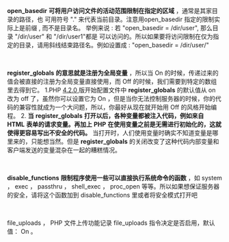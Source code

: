   **open_basedir** **可将用户访问文件的活动范围限制在指定的区域** ，通常是其家目录的路径，也   可用符号 "." 来代表当前目录。注意用open_basedir 指定的限制实际上是前缀 , 而不是目录名。   举例来说 : 若 "open_basedir = /dir/user", 那么目录 "/dir/user" 和 "/dir/user1"都是   可以访问的。所以如果要将访问限制在仅为指定的目录，请用斜线结束路径名。例如设置成 : "open_basedir = /dir/user/"  

​    

  **register_globals** **的意思就是注册为全局变量** ，所以当 On 的时候，传递过来的值会被直接的注册为全局变量直接使用，而 Off 的时候，我们需要到特定的数组里去得到它。 1.PHP  [4.2.0 ](http://www.php.net/releases/4_2_0.php)  版开始配置文件中    **register_globals**  的默认值从  on  改为  off  了，虽然你可以设置它为 On ，但是当你无法控制服务器的时候，你的代码的兼容性就成为一个大问题，所以，你最好从现在就开始用 Off 的风格开始编程。 2. **当** **register_globals** **打开以后，各种变量都被注入代码，例如来自**  **HTML**  **表单的请求变量。再加上**  **PHP**  **在使用变量之前是无需进行初始化的，这就使得更容易写出不安全的代码。** 当打开时，人们使用变量时确实不知道变量是哪里来的，只能想当然。但是 **register_globals**  的关闭改变了这种代码内部变量和客户端发送的变量混杂在一起的糟糕情况。 

​    

  **disable_functions** **限制程序使用一些可以直接执行系统命令的函数** ，如 system ， exec ， passthru ， shell_exec ， proc_open 等等。所以如果想保证服务器的安全，请将这个函数加到 disable_functions 里或者将安全模式打开吧 

​    

  file_uploads ， PHP 文件上传功能记录 file_uploads 指令决定是否启用，默认值： On 。 